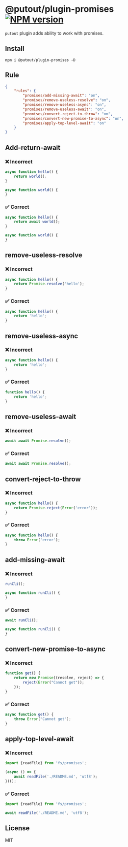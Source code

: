 # @putout/plugin-promises [![NPM version][NPMIMGURL]][NPMURL]

[NPMIMGURL]: https://img.shields.io/npm/v/@putout/plugin-promises.svg?style=flat&longCache=true
[NPMURL]: https://npmjs.org/package/@putout/plugin-promises"npm"

`putout` plugin adds ability to work with promises.

## Install

```
npm i @putout/plugin-promises -D
```

## Rule

```json
{
    "rules": {
        "promises/add-missing-await": "on",
        "promises/remove-useless-resolve": "on",
        "promises/remove-useless-async": "on",
        "promises/remove-useless-await": "on",
        "promises/convert-reject-to-throw": "on",
        "promises/convert-new-promise-to-async": "on",
        "promises/apply-top-level-await": "on"
    }
}
```

## Add-return-await

### ❌ Incorrect

```js
async function hello() {
    return world();
}

async function world() {
}
```

### ✅ Correct

```js
async function hello() {
    return await world();
}

async function world() {
}
```

## remove-useless-resolve

### ❌ Incorrect

```js
async function hello() {
    return Promise.resolve('hello');
}
```

### ✅ Correct

```js
async function hello() {
    return 'hello';
}
```

## remove-useless-async

### ❌ Incorrect

```js
async function hello() {
    return 'hello';
}
```

### ✅ Correct

```js
function hello() {
    return 'hello';
}
```

## remove-useless-await

### ❌ Incorrect

```js
await await Promise.resolve();
```

### ✅ Correct

```js
await await Promise.resolve();
```

## convert-reject-to-throw

### ❌ Incorrect

```js
async function hello() {
    return Promise.reject(Error('error'));
}
```

### ✅ Correct

```js
async function hello() {
    throw Error('error');
}
```

## add-missing-await

### ❌ Incorrect

```js
runCli();

async function runCli() {
}
```

### ✅ Correct

```js
await runCli();

async function runCli() {
}
```

## convert-new-promise-to-async

### ❌ Incorrect

```js
function get() {
    return new Promise((resolve, reject) => {
        reject(Error("Cannot get"));
    });
}
```

### ✅ Correct

```js
async function get() {
    throw Error("Cannot get");
}
```

## apply-top-level-await

### ❌ Incorrect

```js
import {readFile} from 'fs/promises';

(async () => {
    await readFile('./README.md', 'utf8');
})();
```

### ✅ Correct

```js
import {readFile} from 'fs/promises';

await readFile('./README.md', 'utf8');
```

## License

MIT
